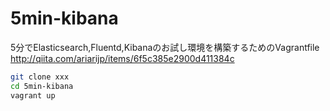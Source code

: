 # 5min-kibana

5分でElasticsearch,Fluentd,Kibanaのお試し環境を構築するためのVagrantfile
http://qiita.com/ariarijp/items/6f5c385e2900d411384c

```bash:setup.sh
git clone xxx
cd 5min-kibana
vagrant up
```

